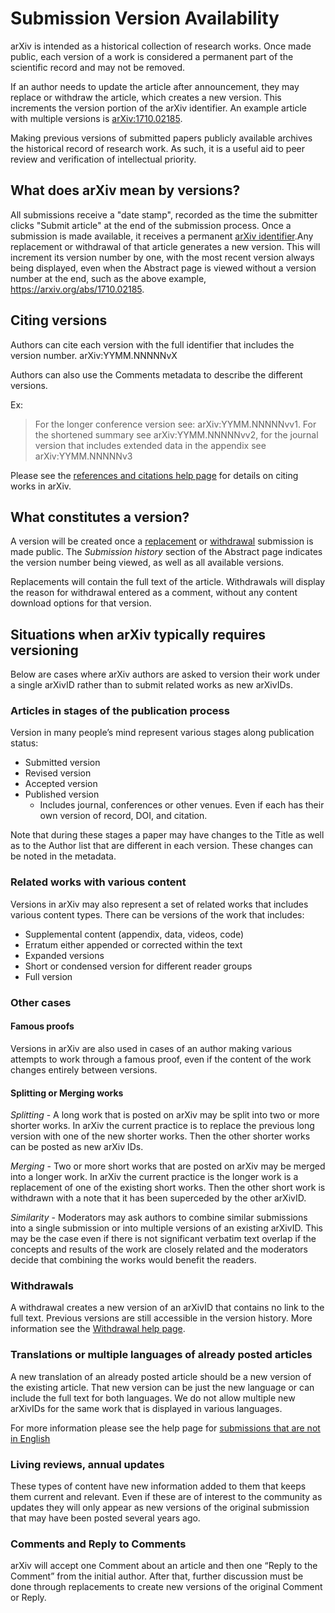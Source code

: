 # Submission Version Availability

arXiv is intended as a historical collection of research works. Once made public, each version of a work is considered a permanent part of the scientific record and may not be removed.

If an author needs to update the article after announcement, they may replace or withdraw the article, which creates a new version. This increments the version portion of the arXiv identifier. An example article with multiple versions is [arXiv:1710.02185](https://arxiv.org/abs/1710.02185).

Making previous versions of submitted papers publicly available archives the historical record of research work. As such, it is a useful aid to peer review and verification of intellectual priority.


## What does arXiv mean by versions?


All submissions receive a "date stamp", recorded as the time the submitter clicks "Submit article" at the end of the submission process. Once a submission is made available, it receives a permanent  [arXiv identifier](arxiv_identifier).Any replacement or withdrawal of that article generates a new version. This will increment its version number by one, with the most recent version always being displayed, even when the Abstract page is viewed without a version number at the end, such as the above example, https://arxiv.org/abs/1710.02185. 

## Citing versions

Authors can cite each version with the full identifier that includes the version number. arXiv:YYMM.NNNNNvX

Authors can also use the Comments metadata to describe the different versions.

Ex:
> For the longer conference version see: arXiv:YYMM.NNNNNvv1. For the shortened summary see arXiv:YYMM.NNNNNvv2, for the journal version that includes extended data in the appendix see arXiv:YYMM.NNNNNv3

Please see the [references and citations help page](./faq/references) for details on citing works in arXiv.


## What constitutes a version?

A version will be created once a [replacement](replace) or
[withdrawal](withdraw) submission is made public. The _Submission history_ section of the Abstract page indicates the version number being viewed, as well as all available versions.

Replacements will contain the full text of the article. Withdrawals will display the reason for withdrawal entered as a comment, without any content download options for that version.


## Situations when arXiv typically requires versioning

Below are cases where arXiv authors are asked to version their work under a single arXivID rather than to submit related works as new arXivIDs.

### Articles in stages of the publication process

Version in many people’s mind represent various stages along publication status:

- Submitted version
- Revised version
- Accepted version
- Published version
  - Includes journal, conferences or other venues. Even if each has their own version of record, DOI, and citation.

Note that during these stages a paper may have changes to the Title as well as to the Author list that are different in each version. These changes can be noted in the metadata.
 
### Related works with various content

Versions in arXiv may also represent a set of related works that includes various content types. There can be versions of the work that includes:

- Supplemental content (appendix, data, videos, code)
- Erratum either appended or corrected within the text
- Expanded versions
- Short or condensed version for different reader groups
- Full version
 
 
### Other cases
 
#### Famous proofs

Versions in arXiv are also used in cases of an author making various attempts to work through a famous proof, even if the content of the work changes entirely between versions.
 
#### Splitting or Merging works

*Splitting* - A long work that is posted on arXiv may be split into two or more shorter works. In arXiv the current practice is to replace the previous long version with one of the new shorter works. Then the other shorter works can be posted as new arXiv IDs.

*Merging* - Two or more short works that are posted on arXiv may be merged into a longer work. In arXiv the current practice is the longer work is a replacement of one of the existing short works. Then the other short work is withdrawn with a note that it has been superceded by the other arXivID.

*Similarity* - Moderators may ask authors to combine similar submissions into a single submission or into multiple versions of an existing arXivID. This may be the case even if there is not significant verbatim text overlap if the concepts and results of the work are closely related and the moderators decide that combining the works would benefit the readers.

### Withdrawals

A withdrawal creates a new version of an arXivID that contains no link to the full text. Previous versions are still accessible in the version history. More information see the [Withdrawal help page](withdraw).
 
### Translations or multiple languages of already posted articles

A new translation of an already posted article should be a new version of the existing article. That new version can be just the new language or can include the full text for both languages. We do not allow multiple new arXivIDs for the same work that is displayed in various languages.

For more information please see the help page for [submissions that are not in English](./faq/multilang)
 
### Living reviews, annual updates

These types of content have new information added to them that keeps them current and relevant. Even if these are of interest to the community as updates they will only appear as new versions of the original submission that may have been posted several years ago. 

### Comments and Reply to Comments
arXiv will accept one Comment about an article and then one “Reply to the Comment” from the initial author. After that, further discussion must be done through replacements to create new versions of the original Comment or Reply.


 

